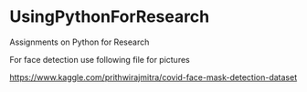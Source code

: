 # UsingPythonForResearch
Assignments on Python for Research

For face detection 
use following file for pictures

https://www.kaggle.com/prithwirajmitra/covid-face-mask-detection-dataset

